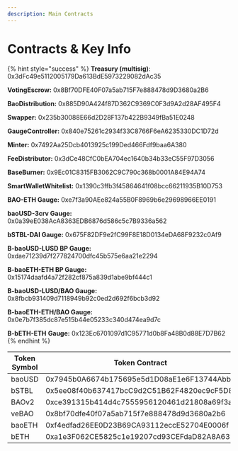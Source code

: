 ```yaml
---
description: Main Contracts
---
```


# Contracts & Key Info

{% hint style="success" %}
**Treasury (multisig)**: 0x3dFc49e5112005179Da613BdE5973229082dAc35

**VotingEscrow:** 0x8Bf70DFE40F07a5ab715F7e888478d9D3680a2B6

**BaoDistribution:** 0x885D90A424f87D362C9369C0F3d9A2d28AF495F4

**Swapper:** 0x235b30088E66d2D28F137b422B9349fBa51E0248

**GaugeController:** 0x840e75261c2934f33C8766F6eA6235330DC1D72d

**Minter:** 0x7492Aa25Dcb4013925c199Ded466Fdf9baa6A380

**FeeDistributor:** 0x3dCe48CfC0bEA704ec1640b34b33eC55F97D3056

**BaseBurner:** 0x9Ec01C8315FB3062C9C790c368b0001A84E94A74

**SmartWalletWhitelist:** 0x1390c3ffb3f45864641f08bcc66211935B10D753

**BAO-ETH Gauge:** 0xe7f3a90AEe824a55B0F8969b6e29698966EE0191

**baoUSD-3crv Gauge:** 0x0a39eE038AcA8363EDB6876d586c5c7B9336a562

**bSTBL-DAI Gauge:** 0x675F82DF9e2fC99F8E18D0134eDA68F9232c0Af9

**B-baoUSD-LUSD BP Gauge:** 0xdae71239d7f277824700dfc45b575e6aa21e2294

**B-baoETH-ETH BP Gauge:** 0x15174daafd4a72f282cf875a839d1abe9bf444c1

**B-baoUSD-LUSD/BAO Gauge:** 0x8fbcb931409d7118949b92c0ed2d692f6bcb3d92

**B-baoETH-ETH/BAO Gauge:** 0x0e7b7f385dc87e515b44e05233c340d474ea9d7c

**B-bETH-ETH** **Gauge:** 0x123Ec6701097d1C95771d0b8Fa48B0d88E7D7B62
{% endhint %}

<table><thead><tr><th width="165">Token Symbol</th><th width="159.33333333333331">Token Contract</th><th align="center">Pool</th></tr></thead><tbody><tr><td>baoUSD</td><td>0x7945b0A6674b175695e5d1D08aE1e6F13744Abb0</td><td align="center"><a href="https://curve.fi/#/ethereum/pools/factory-v2-84/swap">https://curve.fi/#/ethereum/pools/factory-v2-84/swap</a></td></tr><tr><td>bSTBL</td><td>0x5ee08f40b637417bcC9d2C51B62F4820ec9cF5D8</td><td align="center"><a href="https://curve.fi/#/ethereum/pools/factory-crypto-61/swap">https://curve.fi/#/ethereum/pools/factory-crypto-61/swap</a></td></tr><tr><td>BAOv2</td><td>0xce391315b414d4c7555956120461d21808a69f3a</td><td align="center"><a href="https://app.uniswap.org/#/tokens/ethereum/0xce391315b414d4c7555956120461d21808a69f3a">https://app.uniswap.org/#/tokens/ethereum/0xce391315b414d4c7555956120461d21808a69f3a</a></td></tr><tr><td>veBAO</td><td>0x8bf70dfe40f07a5ab715f7e888478d9d3680a2b6</td><td align="center"><a href="https://app.bao.finance/vebao/">https://app.bao.finance/vebao/</a></td></tr><tr><td>baoETH</td><td>0xf4edfad26EE0D23B69CA93112eccE52704E0006f</td><td align="center"><a href="https://etherscan.io/address/0xf4edfad26EE0D23B69CA93112eccE52704E0006f">https://etherscan.io/address/0xf4edfad26EE0D23B69CA93112eccE52704E0006f</a></td></tr><tr><td>bETH</td><td>0xa1e3F062CE5825c1e19207cd93CEFdaD82A8A631</td><td align="center"><a href="https://etherscan.io/token/0xa1e3f062ce5825c1e19207cd93cefdad82a8a631">https://etherscan.io/token/0xa1e3f062ce5825c1e19207cd93cefdad82a8a631</a></td></tr></tbody></table>

